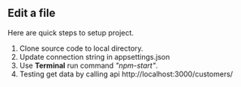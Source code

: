 ## Edit a file

Here are quick steps to setup project.

1. Clone source code to local directory.
2. Update connection string in appsettings.json
3. Use **Terminal** run command *"npm-start"*.
4. Testing get data by calling api http://localhost:3000/customers/